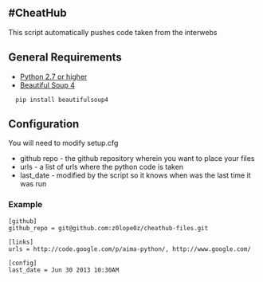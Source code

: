 #CheatHub
-----------------------

This script automatically pushes code taken from the interwebs

## General Requirements

* [Python 2.7 or higher](http://www.python.org/download/releases/2.7/)
* [Beautiful Soup 4](http://www.crummy.com/software/BeautifulSoup/)

```
  pip install beautifulsoup4
```

## Configuration
You will need to modify setup.cfg

* github repo - the github repository wherein you want to place your files
* urls - a list of urls where the python code is taken
* last_date - modified by the script so it knows when was the last time it was run


### Example
```
[github]
github_repo = git@github.com:z0lope0z/cheathub-files.git

[links]
urls = http://code.google.com/p/aima-python/, http://www.google.com/

[config]
last_date = Jun 30 2013 10:30AM
```
